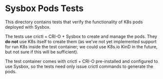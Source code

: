 # Sysbox Pods Tests

This directory contains tests that verify the functionality of K8s pods
deployed with Sysbox.

The tests use crictl + CRI-O + Sysbox to create and manage the pods. They **do
not** use K8s itself to create them (as we've not yet implemented support for
run K8s inside the test container; we could use K8s.io KinD in the future, but
not sure if this will be sufficient).

The test container comes with crictl + CRI-O pre-installed and configured to use
Sysbox, so the tests need only issue crictl commands to generate the pods.
